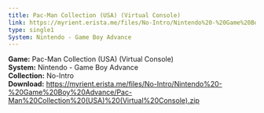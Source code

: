 ```yaml
---
title: Pac-Man Collection (USA) (Virtual Console)
link: https://myrient.erista.me/files/No-Intro/Nintendo%20-%20Game%20Boy%20Advance/Pac-Man%20Collection%20(USA)%20(Virtual%20Console).zip
type: single1
System: Nintendo - Game Boy Advance
---
```

<b>Game:</b> Pac-Man Collection (USA) (Virtual Console)<br>
<b>System:</b> Nintendo - Game Boy Advance<br>
<b>Collection:</b> No-Intro<br>
<b>Download:</b> https://myrient.erista.me/files/No-Intro/Nintendo%20-%20Game%20Boy%20Advance/Pac-Man%20Collection%20(USA)%20(Virtual%20Console).zip